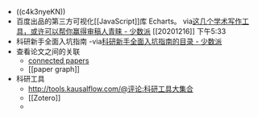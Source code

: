- ((c4k3nyeKN))
- 百度出品的第三方可视化[[JavaScript]]库 Echarts。
via[这几个学术写作工具，或许可以帮你赢得审稿人青睐 - 少数派](https://sspai.com/post/57890)
[[20201216]] 下午5:33
- 科研新手全面入坑指南
-via[科研新手全面入坑指南的目录 - 少数派](https://sspai.com/series/75/list)
- 查看论文之间的关联
    - [connected papers](https://www.connectedpapers.com/)
    - [[paper graph]]
- 科研工具
    - http://tools.kausalflow.com/@评论:科研工具大集合
    - [[Zotero]]
    - 
